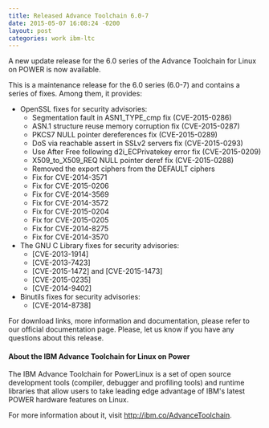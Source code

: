 ```yaml
---
title: Released Advance Toolchain 6.0-7
date: 2015-05-07 16:08:24 -0200
layout: post
categories: work ibm-ltc
---
```

A new update release for the 6.0 series of the Advance Toolchain for Linux on POWER is now available.

This is a maintenance release for the 6.0 series (6.0-7) and contains a series of fixes. Among them, it provides:

- OpenSSL fixes for security advisories:
  - Segmentation fault in ASN1_TYPE_cmp fix (CVE-2015-0286)
  - ASN.1 structure reuse memory corruption fix (CVE-2015-0287)
  - PKCS7 NULL pointer dereferences fix (CVE-2015-0289)
  - DoS via reachable assert in SSLv2 servers fix (CVE-2015-0293)
  - Use After Free following d2i_ECPrivatekey error fix (CVE-2015-0209)
  - X509_to_X509_REQ NULL pointer deref fix (CVE-2015-0288)
  - Removed the export ciphers from the DEFAULT ciphers
  - Fix for CVE-2014-3571
  - Fix for CVE-2015-0206
  - Fix for CVE-2014-3569
  - Fix for CVE-2014-3572
  - Fix for CVE-2015-0204
  - Fix for CVE-2015-0205
  - Fix for CVE-2014-8275
  - Fix for CVE-2014-3570
- The GNU C Library fixes for security advisories:
  - [CVE-2013-1914]
  - [CVE-2013-7423]
  - [CVE-2015-1472] and [CVE-2015-1473]
  - [CVE-2015-0235]
  - [CVE-2014-9402]
- Binutils fixes for security advisories:
  - [CVE-2014-8738]

For download links, more information and documentation, please refer to our official documentation page. Please, let us know if you have any questions about this release.

#### About the IBM Advance Toolchain for Linux on Power
The IBM Advance Toolchain for PowerLinux is a set of open source development tools (compiler, debugger and profiling tools) and runtime libraries that allow users to take leading edge advantage of IBM's latest POWER hardware features on Linux.

For more information about it, visit http://ibm.co/AdvanceToolchain.
